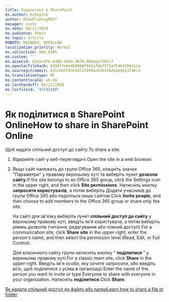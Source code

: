```yaml
---
title: Поділитися в SharePoint
ms.author: mikeplum
author: MikePlumleyMSFT
manager: scotv
ms.date: 04/21/2020
ms.audience: Admin
ms.topic: article
ROBOTS: NOINDEX, NOFOLLOW
localization_priority: Normal
ms.collection: Adm_O365
ms.custom: ''
ms.assetid: 62b2c87b-6d09-4654-9bf0-868a5e73b7c7
ms.openlocfilehash: 0498f7e6b4b0989f043afbb7573af54b5206a11a
ms.sourcegitcommit: 631cbb5f03e5371f0995e976536d24e9d13746c3
ms.translationtype: MT
ms.contentlocale: uk-UA
ms.lasthandoff: 04/22/2020
ms.locfileid: "43742388"
---
```

# <a name="how-to-share-in-sharepoint-online"></a><span data-ttu-id="ab706-102">Як поділитися в SharePoint Online</span><span class="sxs-lookup"><span data-stu-id="ab706-102">How to share in SharePoint Online</span></span>

<span data-ttu-id="ab706-103">Щоб надати спільний доступ до сайту:</span><span class="sxs-lookup"><span data-stu-id="ab706-103">To share a site:</span></span>
  
1. <span data-ttu-id="ab706-104">Відкрийте сайт у веб-переглядачі.</span><span class="sxs-lookup"><span data-stu-id="ab706-104">Open the site in a web browser.</span></span>
    
2. <span data-ttu-id="ab706-105">Якщо сайт належить до групи Office 365, клацніть значок "Параметри" у правому верхньому куті та виберіть пункт **дозволи сайту**.</span><span class="sxs-lookup"><span data-stu-id="ab706-105">If the site belongs to an Office 365 group, click the Settings icon in the upper right, and then click **Site permissions**.</span></span> <span data-ttu-id="ab706-106">Натисніть кнопку **запросити користувачів**, а потім виберіть Додати учасників до групи Office 365 або поділіться лише сайтом.</span><span class="sxs-lookup"><span data-stu-id="ab706-106">Click **Invite people**, and then choose to add members to the Office 365 group or share only the site.</span></span> 
    
    <span data-ttu-id="ab706-107">На сайті для зв'язку виберіть пункт **спільний доступ до сайту** у верхньому правому куті, введіть ім'я користувача, а потім виберіть рівень дозволів (читання, редагування або повний доступ).</span><span class="sxs-lookup"><span data-stu-id="ab706-107">For a communication site, click **Share site** in the upper-right, enter the person's name, and then select the permission level (Read, Edit, or Full Control).</span></span> 
    
    <span data-ttu-id="ab706-108">Для класичного сайту групи натисніть кнопку " **поділитися** " у верхньому правому куті.</span><span class="sxs-lookup"><span data-stu-id="ab706-108">For a classic team site, click **Share** in the upper-right.</span></span> <span data-ttu-id="ab706-109">Введіть ім'я особи, яку хочете запросити, або введіть всіх, щоб поділитися з усіма в організації.</span><span class="sxs-lookup"><span data-stu-id="ab706-109">Enter the name of the person you want to invite or type Everyone to share with everyone in your organization.</span></span> <span data-ttu-id="ab706-110">Натисніть **поділитися**.</span><span class="sxs-lookup"><span data-stu-id="ab706-110">Click **Share**.</span></span>
    
[<span data-ttu-id="ab706-111">Як надати спільний доступ до файлу або папки</span><span class="sxs-lookup"><span data-stu-id="ab706-111">Learn how to share a file or folder</span></span>](https://go.microsoft.com/fwlink/?linkid=511430)
  

